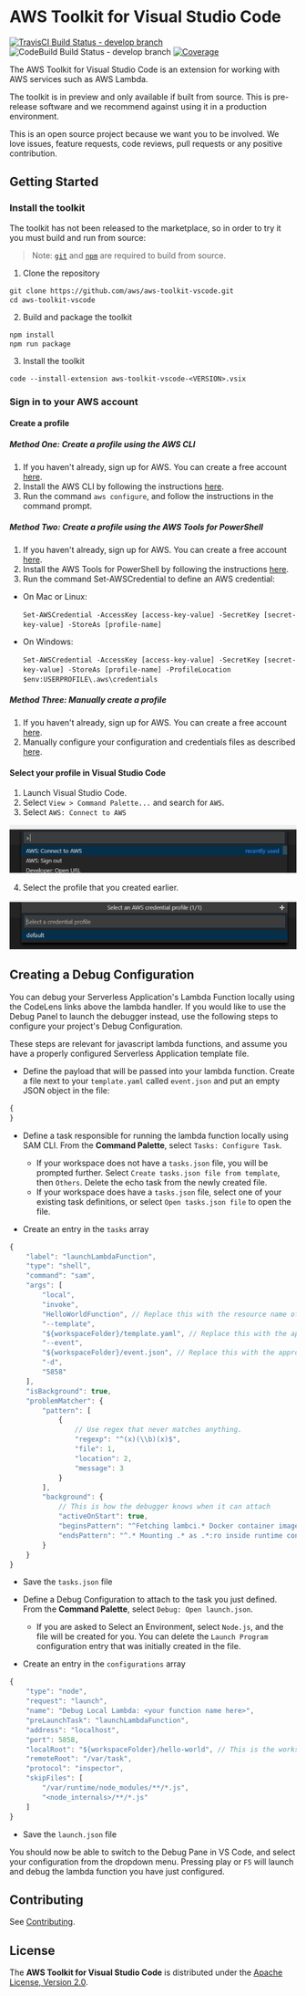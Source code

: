 # AWS Toolkit for Visual Studio Code

[![TravisCI Build Status - develop branch](https://travis-ci.org/aws/aws-toolkit-vscode.svg?branch=develop)](https://travis-ci.org/aws/aws-toolkit-vscode)
![CodeBuild Build Status - develop branch](https://codebuild.us-west-2.amazonaws.com/badges?uuid=eyJlbmNyeXB0ZWREYXRhIjoiMlluaDRTMnZLdmMvcFREQVQ4RjFoK0FUSTZPdlRVcWJlQ2gwRElLT2gxZDhMeno5MThZZnlXdURDVFFjOWdqSEQ5QjVBYm0xSURoU3E1RTVHejltcnZrPSIsIml2UGFyYW1ldGVyU3BlYyI6IkY3SE9CaG1oMHhJUmsyakkiLCJtYXRlcmlhbFNldFNlcmlhbCI6MX0%3D&branch=develop)
[![Coverage](https://img.shields.io/codecov/c/github/aws/aws-toolkit-vscode/develop.svg)](https://codecov.io/gh/aws/aws-toolkit-vscode/branch/develop)

The AWS Toolkit for Visual Studio Code is an extension for working with AWS services such as AWS Lambda.

The toolkit is in preview and only available if built from source. This is pre-release software and we recommend against using it in a production environment.

This is an open source project because we want you to be involved. We love issues, feature requests, code reviews, pull requests or any positive contribution.

## Getting Started

### Install the toolkit

The toolkit has not been released to the marketplace, so in order to try it you must build and run from source:

> Note: [`git`](https://git-scm.com/downloads) and [`npm`](https://nodejs.org/) are required to build from source.

1. Clone the repository

```shell
git clone https://github.com/aws/aws-toolkit-vscode.git
cd aws-toolkit-vscode
```

2. Build and package the toolkit

```shell
npm install
npm run package
```

3. Install the toolkit

```shell
code --install-extension aws-toolkit-vscode-<VERSION>.vsix
```

### Sign in to your AWS account

#### Create a profile

##### Method One: Create a profile using the AWS CLI

1. If you haven't already, sign up for AWS. You can create a free account [here](https://aws.amazon.com/free/).
2. Install the AWS CLI by following the instructions [here](https://aws.amazon.com/cli/).
3. Run the command `aws configure`, and follow the instructions in the command prompt.

##### Method Two: Create a profile using the AWS Tools for PowerShell

1. If you haven't already, sign up for AWS. You can create a free account [here](https://aws.amazon.com/free/).
2. Install the AWS Tools for PowerShell by following the instructions [here](https://aws.amazon.com/powershell/).
3. Run the command Set-AWSCredential to define an AWS credential:
* On Mac or Linux:

  `Set-AWSCredential -AccessKey [access-key-value] -SecretKey [secret-key-value] -StoreAs [profile-name]`

* On Windows:

  `Set-AWSCredential -AccessKey [access-key-value] -SecretKey [secret-key-value] -StoreAs [profile-name] -ProfileLocation $env:USERPROFILE\.aws\credentials`

##### Method Three: Manually create a profile

1. If you haven't already, sign up for AWS. You can create a free account [here](https://aws.amazon.com/free/).
2. Manually configure your configuration and credentials files as described [here](https://docs.aws.amazon.com/cli/latest/userguide/cli-config-files.html).

#### Select your profile in Visual Studio Code

1. Launch Visual Studio Code.
2. Select `View > Command Palette...` and search for `AWS`.
3. Select `AWS: Connect to AWS`

![Search AWS](./docs/images/search_aws.png)

<!-- markdownlint-disable MD029 -->
4. Select the profile that you created earlier.
<!-- markdownlint-enable MD029 -->

![Select Profile](./docs/images/select_profile.png)


## Creating a Debug Configuration

You can debug your Serverless Application's Lambda Function locally using the CodeLens links above the lambda handler. If you would like to use the Debug Panel to launch the debugger instead, use the following steps to configure your project's Debug Configuration.

These steps are relevant for javascript lambda functions, and assume you have a properly configured Serverless Application template file.

* Define the payload that will be passed into your lambda function. Create a file next to your `template.yaml` called `event.json` and put an empty JSON object in the file:

```javascript
{
}
```

* Define a task responsible for running the lambda function locally using SAM CLI. From the **Command Palette**, select `Tasks: Configure Task`.

  * If your workspace does not have a `tasks.json` file, you will be prompted further. Select `Create tasks.json file from template`, then `Others`. Delete the echo task from the newly created file.
  * If your workspace does have a `tasks.json` file, select one of your existing task definitions, or select `Open tasks.json file` to open the file.

* Create an entry in the `tasks` array

```javascript
{
    "label": "launchLambdaFunction",
    "type": "shell",
    "command": "sam",
    "args": [
        "local",
        "invoke",
        "HelloWorldFunction", // Replace this with the resource name of your lambda function from your Serverless Application template.yaml file
        "--template",
        "${workspaceFolder}/template.yaml", // Replace this with the appropriate workspace-relative path to your Serverless Application template.yaml file
        "--event",
        "${workspaceFolder}/event.json", // Replace this with the appropriate workspace-relative path to your event.json file
        "-d",
        "5858"
    ],
    "isBackground": true,
    "problemMatcher": {
        "pattern": [
            {
                // Use regex that never matches anything.
                "regexp": "^(x)(\\b)(x)$",
                "file": 1,
                "location": 2,
                "message": 3
            }
        ],
        "background": {
            // This is how the debugger knows when it can attach
            "activeOnStart": true,
            "beginsPattern": "^Fetching lambci.* Docker container image......$",
            "endsPattern": "^.* Mounting .* as .*:ro inside runtime container$"
        }
    }
}
```

  * Save the `tasks.json` file

* Define a Debug Configuration to attach to the task you just defined. From the **Command Palette**, select `Debug: Open launch.json`.

  * If you are asked to Select an Environment, select `Node.js`, and the file will be created for you. You can delete the `Launch Program` configuration entry that was initially created in the file.

* Create an entry in the `configurations` array

```javascript
{
    "type": "node",
    "request": "launch",
    "name": "Debug Local Lambda: <your function name here>",
    "preLaunchTask": "launchLambdaFunction",
    "address": "localhost",
    "port": 5858,
    "localRoot": "${workspaceFolder}/hello-world", // This is the workspace relative location of the folder referenced by your Serverless Application template resource's CodeUri
    "remoteRoot": "/var/task",
    "protocol": "inspector",
    "skipFiles": [
        "/var/runtime/node_modules/**/*.js",
        "<node_internals>/**/*.js"
    ]
}
```

* Save the `launch.json` file

You should now be able to switch to the Debug Pane in VS Code, and select your configuration from the dropdown menu. Pressing play or `F5` will launch and debug the lambda function you have just configured.


## Contributing

See [Contributing](./CONTRIBUTING.md).

## License

The **AWS Toolkit for Visual Studio Code** is distributed under the [Apache License, Version 2.0](https://www.apache.org/licenses/LICENSE-2.0).
